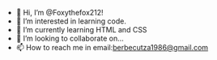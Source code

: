 - 👋 Hi, I’m @Foxythefox212! 
- 👀 I’m interested in learning code. 
- 🌱 I’m currently learning HTML and CSS
- 💞️ I’m looking to collaborate on... 
- 📫 How to reach me in email:berbecutza1986@gmail.com 

<!---
Foxythefox212/Foxythefox212 is a ✨ special ✨ repository because its `README.md` (this file) appears on your GitHub profile.
You can click the Preview link to take a look at your changes.
--->
